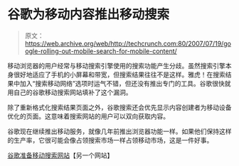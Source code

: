 # 谷歌为移动内容推出移动搜索

> 原文：<https://web.archive.org/web/http://techcrunch.com:80/2007/07/19/google-rolling-out-mobile-search-for-mobile-content/>

移动浏览器的用户经常与移动搜索引擎使用的搜索功能产生分歧。虽然搜索引擎本身很好地适应了手机的小屏幕和带宽，但搜索结果往往不是这样。雅虎！在搜索结果中加入“搜索移动网络”选项时运气不错，但还没有推出专门的工具。谷歌很快就用自己的谷歌移动搜索网站填补了这个漏洞。

除了重新格式化搜索结果页面之外，谷歌搜索还会优先显示内容创建者为移动设备优化的页面。这意味着搜索网站的用户可以双向获取内容。

谷歌现在继续推出移动服务，就像几年前推出浏览器功能一样。如果他们保持这样的生产率，它很可能会像占领搜索市场一样占领移动市场，这是一件好事。

[谷歌准备移动搜索网站](https://web.archive.org/web/20151217051850/http://www.techcrunch.com/2007/07/17/google-preparing-mobile-focused-search-site/)【另一个网站】